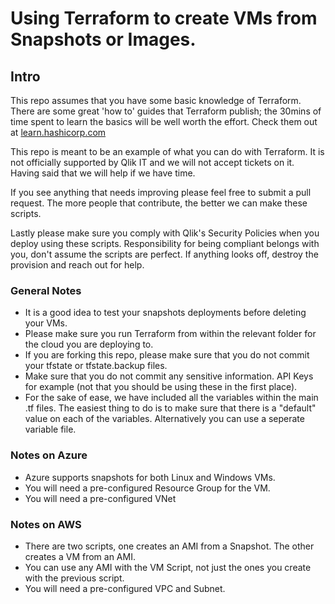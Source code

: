 # Using Terraform to create VMs from Snapshots or Images.

## Intro

This repo assumes that you have some basic knowledge of Terraform. There are some great 'how to' guides that Terraform publish; the 30mins of time spent to learn the basics will be well worth the effort. Check them out at [learn.hashicorp.com](https://learn.hashicorp.com/terraform#getting-started)

This repo is meant to be an example of what you can do with Terraform. It is not officially supported by Qlik IT and we will not accept tickets on it. Having said that we will help if we have time.

If you see anything that needs improving please feel free to submit a pull request. The more people that contribute, the better we can make these scripts.

Lastly please make sure you comply with Qlik's Security Policies when you deploy using these scripts. Responsibility for being compliant belongs with you, don't assume the scripts are perfect. If anything looks off, destroy the provision and reach out for help.

### General Notes

* It is a good idea to test your snapshots deployments before deleting your VMs.
* Please make sure you run Terraform from within the relevant folder for the cloud you are deploying to.
* If you are forking this repo, please make sure that you do not commit your tfstate or tfstate.backup files.
* Make sure that you do not commit any sensitive information. API Keys for example (not that you should be using these in the first place).
* For the sake of ease, we have included all the variables within the main .tf files. The easiest thing to do is to make sure that there is a "default" value on each of the variables. Alternatively you can use a seperate variable file.

### Notes on Azure

 * Azure supports snapshots for both Linux and Windows VMs.
 * You will need a pre-configured Resource Group for the VM.
 * You will need a pre-configured VNet
 
 ### Notes on AWS
 
 * There are two scripts, one creates an AMI from a Snapshot. The other creates a VM from an AMI.
 * You can use any AMI with the VM Script, not just the ones you create with the previous script.
 * You will need a pre-configured VPC and Subnet.
